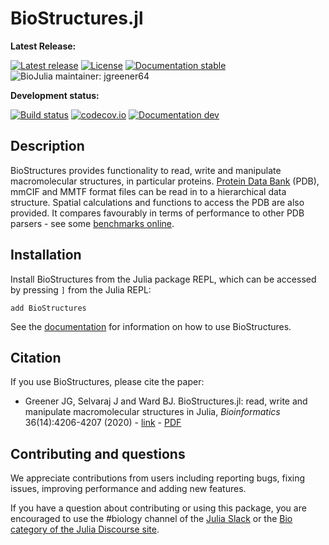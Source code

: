 # BioStructures.jl

**Latest Release:**

[![Latest release](https://img.shields.io/github/release/BioJulia/BioStructures.jl.svg)](https://github.com/BioJulia/BioStructures.jl/releases/latest)
[![License](https://img.shields.io/badge/license-MIT-green.svg)](https://github.com/BioJulia/BioStructures.jl/blob/master/LICENSE.md)
[![Documentation stable](https://img.shields.io/badge/docs-stable-blue.svg)](https://biojulia.github.io/BioStructures.jl/stable)
![BioJulia maintainer: jgreener64](https://img.shields.io/badge/BioJulia%20Maintainer-jgreener64-orange.svg)

**Development status:**

[![Build status](https://github.com/BioJulia/BioStructures.jl/workflows/CI/badge.svg)](https://github.com/BioJulia/BioStructures.jl/actions)
[![codecov.io](http://codecov.io/github/BioJulia/BioStructures.jl/coverage.svg?branch=master)](http://codecov.io/github/BioJulia/BioStructures.jl?branch=master)
[![Documentation dev](https://img.shields.io/badge/docs-dev-blue.svg)](https://biojulia.github.io/BioStructures.jl/dev)

## Description

BioStructures provides functionality to read, write and manipulate
macromolecular structures, in particular proteins.
[Protein Data Bank](https://www.rcsb.org/pdb/home/home.do) (PDB), mmCIF and MMTF
format files can be read in to a hierarchical data structure. Spatial
calculations and functions to access the PDB are also provided.
It compares favourably in terms of performance to other PDB parsers -
see some [benchmarks online](https://github.com/jgreener64/pdb-benchmarks).

## Installation

Install BioStructures from the Julia package REPL, which can be accessed by
pressing `]` from the Julia REPL:

```
add BioStructures
```

See the [documentation](https://biojulia.github.io/BioStructures.jl/stable/documentation) for information on how
to use BioStructures.

## Citation

If you use BioStructures, please cite the paper:

- Greener JG, Selvaraj J and Ward BJ. BioStructures.jl: read, write and manipulate macromolecular structures in Julia, *Bioinformatics* 36(14):4206-4207 (2020) - [link](https://academic.oup.com/bioinformatics/advance-article/doi/10.1093/bioinformatics/btaa502/5837108?guestAccessKey=aec90643-1d43-4521-9883-4a4a669187da) - [PDF](https://github.com/BioJulia/BioStructures.jl/blob/master/paper.pdf)

## Contributing and questions

We appreciate contributions from users including reporting bugs, fixing issues,
improving performance and adding new features.

If you have a question about contributing or using this package, you are
encouraged to use the
#biology channel of the [Julia Slack](https://join.slack.com/t/julialang/shared_invite/zt-1ab2rnvlw-mfODD9DJC_apVEULyKXDrA) or the
[Bio category of the Julia Discourse site](https://discourse.julialang.org/c/domain/bio).
